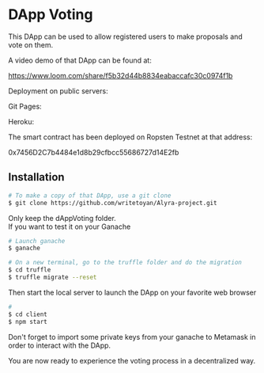 # DApp Voting

This DApp can be used to allow registered users to make proposals and vote on them.

A video demo of that DApp can be found at:

https://www.loom.com/share/f5b32d44b8834eabaccafc30c0974f1b

Deployment on public servers:

Git Pages:

Heroku:

The smart contract has been deployed on Ropsten Testnet at that address:

0x7456D2C7b4484e1d8b29cfbcc55686727d14E2fb



## Installation

```sh
# To make a copy of that DApp, use a git clone
$ git clone https://github.com/writetoyan/Alyra-project.git
```
Only keep the dAppVoting folder.\
If you want to test it on your Ganache
```sh
# Launch ganache
$ ganache

# On a new terminal, go to the truffle folder and do the migration
$ cd truffle
$ truffle migrate --reset
```

Then start the local server to launch the DApp on your favorite web browser
 
```sh
#
$ cd client
$ npm start
```

Don't forget to import some private keys from your ganache to Metamask in order to interact with the DApp.

You are now ready to experience the voting process in a decentralized way. 

